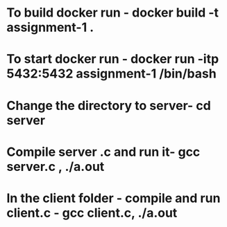 # To build docker run - docker build -t assignment-1 . <br/>
# To start docker run - docker run -itp 5432:5432 assignment-1 /bin/bash <br/>
# Change the directory to server- cd server <br/>
# Compile server .c and run it- gcc server.c , ./a.out <br/>
# In the client folder - compile and run client.c - gcc client.c, ./a.out <br/>
